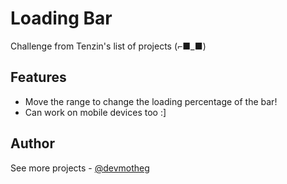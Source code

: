 # Loading Bar

Challenge from Tenzin's list of projects (⌐■_■)

## Features

- Move the range to change the loading percentage of the bar!
- Can work on mobile devices too :]

## Author

See more projects - [@devmotheg](https://github.com/devmotheg?tab=repositories)
